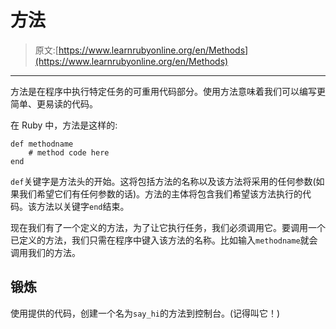 # 方法

> 原文:[https://www.learnrubyonline.org/en/Methods](https://www.learnrubyonline.org/en/Methods)

* * *

方法是在程序中执行特定任务的可重用代码部分。使用方法意味着我们可以编写更简单、更易读的代码。

在 Ruby 中，方法是这样的:

```
def methodname
    # method code here
end 
```

`def`关键字是方法头的开始。这将包括方法的名称以及该方法将采用的任何参数(如果我们希望它们有任何参数的话)。方法的主体将包含我们希望该方法执行的代码。该方法以关键字`end`结束。

现在我们有了一个定义的方法，为了让它执行任务，我们必须调用它。要调用一个已定义的方法，我们只需在程序中键入该方法的名称。比如输入`methodname`就会调用我们的方法。

## 锻炼

使用提供的代码，创建一个名为`say_hi`的方法到控制台。(记得叫它！)